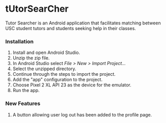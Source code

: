 # tUtorSearCher
Tutor Searcher is an Android application that facilitates matching between USC student tutors and
students seeking help in their classes.

### Installation
1. Install and open Android Studio.
2. Unzip the zip file.
3. In Android Studio select *File > New > Import Project...*
4. Select the unzipped directory.
5. Continue through the steps to import the project.
6. Add the "app" configuration to the project.
7. Choose Pixel 2 XL API 23 as the device for the emulator.
8. Run the app.

### New Features
1. A button allowing user log out has been added to the profile page.
